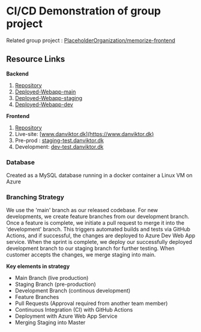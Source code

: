 # CI/CD Demonstration of group project
Related group project : [PlaceholderOrganization/memorize-frontend](https://github.com/PlaceholderOrganization/memorize-frontend)

## Resource Links
**Backend**
1) [Repository](https://github.com/davijoe/memorize-backend)
2) [Deployed-Webapp-main](main-backend-memorize.azurewebsites.net)
3) [Deployed-Webapp-staging](staging-backend-webapp.azurewebsites.net)
4) [Deployed-Webapp-dev](dev-backend-memorize.azurewebsites.net)
   

**Frontend**
1) [Repository](https://github.com/davijoe/memorize-frontend)
2) Live-site: [www.danviktor.dk](https://www.danviktor.dk)
3) Pre-prod : [staging-test.danviktor.dk](https://staging-test.danviktor.dk)
4) Development: [dev-test.danviktor.dk](https://dev-test.danviktor.dk)

### Database
Created as a MySQL database running in a docker container a Linux VM on Azure

### Branching Strategy
We use the 'main' branch as our released codebase. For new developments, we create feature branches from our development branch. Once a feature is complete, we initiate a pull request to merge it into the 'development' branch. This triggers automated builds and tests via GitHub Actions, and if successful, the changes are deployed to Azure Dev Web App service. When the sprint is complete, we deploy our successfully deployed development branch to our staging branch for further testing. When customer accepts the changes, we merge staging into main.

**Key elements in strategy**
 - Main Branch (live production)
 - Staging Branch (pre-production)
 - Development Branch (continous development)
 - Feature Branches
 - Pull Requests (Approval required from another team member)
 - Continuous Integration (CI) with GitHub Actions
 - Deployment with Azure Web App Service
 - Merging Staging into Master
